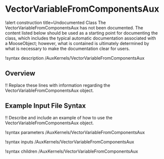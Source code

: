# VectorVariableFromComponentsAux

!alert construction title=Undocumented Class
The VectorVariableFromComponentsAux has not been documented. The content listed below should be used as a starting point for
documenting the class, which includes the typical automatic documentation associated with a
MooseObject; however, what is contained is ultimately determined by what is necessary to make the
documentation clear for users.

!syntax description /AuxKernels/VectorVariableFromComponentsAux

## Overview

!! Replace these lines with information regarding the VectorVariableFromComponentsAux object.

## Example Input File Syntax

!! Describe and include an example of how to use the VectorVariableFromComponentsAux object.

!syntax parameters /AuxKernels/VectorVariableFromComponentsAux

!syntax inputs /AuxKernels/VectorVariableFromComponentsAux

!syntax children /AuxKernels/VectorVariableFromComponentsAux
